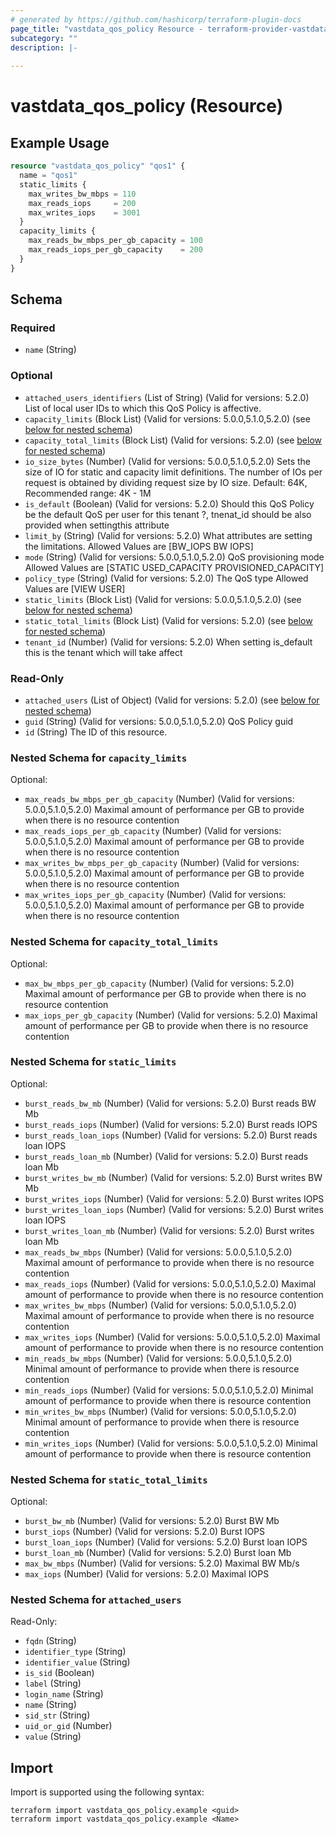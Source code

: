 ```yaml
---
# generated by https://github.com/hashicorp/terraform-plugin-docs
page_title: "vastdata_qos_policy Resource - terraform-provider-vastdata"
subcategory: ""
description: |-
  
---
```


# vastdata_qos_policy (Resource)



## Example Usage

```terraform
resource "vastdata_qos_policy" "qos1" {
  name = "qos1"
  static_limits {
    max_writes_bw_mbps = 110
    max_reads_iops     = 200
    max_writes_iops    = 3001
  }
  capacity_limits {
    max_reads_bw_mbps_per_gb_capacity = 100
    max_reads_iops_per_gb_capacity    = 200
  }
}
```

<!-- schema generated by tfplugindocs -->
## Schema

### Required

- `name` (String)

### Optional

- `attached_users_identifiers` (List of String) (Valid for versions: 5.2.0) List of local user IDs to which this QoS Policy is affective.
- `capacity_limits` (Block List) (Valid for versions: 5.0.0,5.1.0,5.2.0) (see [below for nested schema](#nestedblock--capacity_limits))
- `capacity_total_limits` (Block List) (Valid for versions: 5.2.0) (see [below for nested schema](#nestedblock--capacity_total_limits))
- `io_size_bytes` (Number) (Valid for versions: 5.0.0,5.1.0,5.2.0) Sets the size of IO for static and capacity limit definitions. The number of IOs per request is obtained by dividing request size by IO size. Default: 64K, Recommended range: 4K - 1M
- `is_default` (Boolean) (Valid for versions: 5.2.0) Should this QoS Policy be the default QoS per user for this tenant ?, tnenat_id should be also provided when settingthis attribute
- `limit_by` (String) (Valid for versions: 5.2.0) What attributes are setting the limitations. Allowed Values are [BW_IOPS BW IOPS]
- `mode` (String) (Valid for versions: 5.0.0,5.1.0,5.2.0) QoS provisioning mode Allowed Values are [STATIC USED_CAPACITY PROVISIONED_CAPACITY]
- `policy_type` (String) (Valid for versions: 5.2.0) The QoS type Allowed Values are [VIEW USER]
- `static_limits` (Block List) (Valid for versions: 5.0.0,5.1.0,5.2.0) (see [below for nested schema](#nestedblock--static_limits))
- `static_total_limits` (Block List) (Valid for versions: 5.2.0) (see [below for nested schema](#nestedblock--static_total_limits))
- `tenant_id` (Number) (Valid for versions: 5.2.0) When setting is_default this is the tenant which will take affect

### Read-Only

- `attached_users` (List of Object) (Valid for versions: 5.2.0) (see [below for nested schema](#nestedatt--attached_users))
- `guid` (String) (Valid for versions: 5.0.0,5.1.0,5.2.0) QoS Policy guid
- `id` (String) The ID of this resource.

<a id="nestedblock--capacity_limits"></a>
### Nested Schema for `capacity_limits`

Optional:

- `max_reads_bw_mbps_per_gb_capacity` (Number) (Valid for versions: 5.0.0,5.1.0,5.2.0) Maximal amount of performance per GB to provide when there is no resource contention
- `max_reads_iops_per_gb_capacity` (Number) (Valid for versions: 5.0.0,5.1.0,5.2.0) Maximal amount of performance per GB to provide when there is no resource contention
- `max_writes_bw_mbps_per_gb_capacity` (Number) (Valid for versions: 5.0.0,5.1.0,5.2.0) Maximal amount of performance per GB to provide when there is no resource contention
- `max_writes_iops_per_gb_capacity` (Number) (Valid for versions: 5.0.0,5.1.0,5.2.0) Maximal amount of performance per GB to provide when there is no resource contention


<a id="nestedblock--capacity_total_limits"></a>
### Nested Schema for `capacity_total_limits`

Optional:

- `max_bw_mbps_per_gb_capacity` (Number) (Valid for versions: 5.2.0) Maximal amount of performance per GB to provide when there is no resource contention
- `max_iops_per_gb_capacity` (Number) (Valid for versions: 5.2.0) Maximal amount of performance per GB to provide when there is no resource contention


<a id="nestedblock--static_limits"></a>
### Nested Schema for `static_limits`

Optional:

- `burst_reads_bw_mb` (Number) (Valid for versions: 5.2.0) Burst reads BW Mb
- `burst_reads_iops` (Number) (Valid for versions: 5.2.0) Burst reads IOPS
- `burst_reads_loan_iops` (Number) (Valid for versions: 5.2.0) Burst reads loan IOPS
- `burst_reads_loan_mb` (Number) (Valid for versions: 5.2.0) Burst reads loan Mb
- `burst_writes_bw_mb` (Number) (Valid for versions: 5.2.0) Burst writes BW Mb
- `burst_writes_iops` (Number) (Valid for versions: 5.2.0) Burst writes IOPS
- `burst_writes_loan_iops` (Number) (Valid for versions: 5.2.0) Burst writes loan IOPS
- `burst_writes_loan_mb` (Number) (Valid for versions: 5.2.0) Burst writes loan Mb
- `max_reads_bw_mbps` (Number) (Valid for versions: 5.0.0,5.1.0,5.2.0) Maximal amount of performance to provide when there is no resource contention
- `max_reads_iops` (Number) (Valid for versions: 5.0.0,5.1.0,5.2.0) Maximal amount of performance to provide when there is no resource contention
- `max_writes_bw_mbps` (Number) (Valid for versions: 5.0.0,5.1.0,5.2.0) Maximal amount of performance to provide when there is no resource contention
- `max_writes_iops` (Number) (Valid for versions: 5.0.0,5.1.0,5.2.0) Maximal amount of performance to provide when there is no resource contention
- `min_reads_bw_mbps` (Number) (Valid for versions: 5.0.0,5.1.0,5.2.0) Minimal amount of performance to provide when there is resource contention
- `min_reads_iops` (Number) (Valid for versions: 5.0.0,5.1.0,5.2.0) Minimal amount of performance to provide when there is resource contention
- `min_writes_bw_mbps` (Number) (Valid for versions: 5.0.0,5.1.0,5.2.0) Minimal amount of performance to provide when there is resource contention
- `min_writes_iops` (Number) (Valid for versions: 5.0.0,5.1.0,5.2.0) Minimal amount of performance to provide when there is resource contention


<a id="nestedblock--static_total_limits"></a>
### Nested Schema for `static_total_limits`

Optional:

- `burst_bw_mb` (Number) (Valid for versions: 5.2.0) Burst BW Mb
- `burst_iops` (Number) (Valid for versions: 5.2.0) Burst IOPS
- `burst_loan_iops` (Number) (Valid for versions: 5.2.0) Burst loan IOPS
- `burst_loan_mb` (Number) (Valid for versions: 5.2.0) Burst loan Mb
- `max_bw_mbps` (Number) (Valid for versions: 5.2.0) Maximal BW Mb/s
- `max_iops` (Number) (Valid for versions: 5.2.0) Maximal IOPS


<a id="nestedatt--attached_users"></a>
### Nested Schema for `attached_users`

Read-Only:

- `fqdn` (String)
- `identifier_type` (String)
- `identifier_value` (String)
- `is_sid` (Boolean)
- `label` (String)
- `login_name` (String)
- `name` (String)
- `sid_str` (String)
- `uid_or_gid` (Number)
- `value` (String)

## Import

Import is supported using the following syntax:

```shell
terraform import vastdata_qos_policy.example <guid>
terraform import vastdata_qos_policy.example <Name>
```
